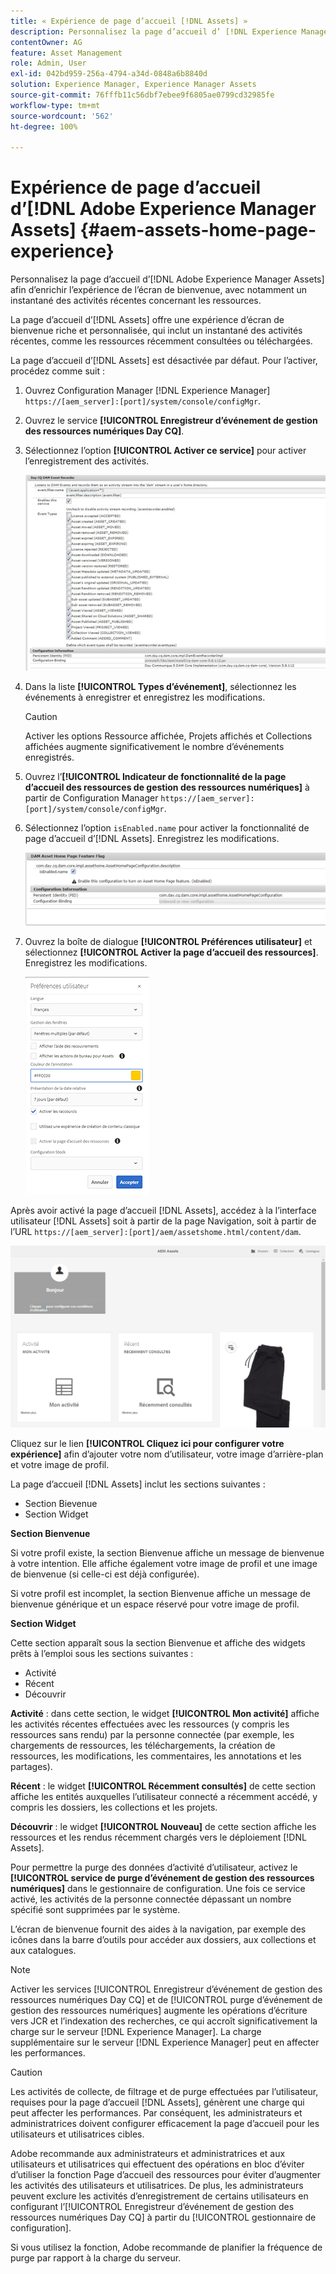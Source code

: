 ```yaml
---
title: « Expérience de page d’accueil [!DNL Assets] »
description: Personnalisez la page d’accueil d’ [!DNL Experience Manager Assets]  afin d’enrichir l’expérience de l’écran de bienvenue, avec notamment un instantané des activités récentes concernant les ressources.
contentOwner: AG
feature: Asset Management
role: Admin, User
exl-id: 042bd959-256a-4794-a34d-0848a6b8840d
solution: Experience Manager, Experience Manager Assets
source-git-commit: 76fffb11c56dbf7ebee9f6805ae0799cd32985fe
workflow-type: tm+mt
source-wordcount: '562'
ht-degree: 100%

---
```


# Expérience de page d’accueil d’[!DNL Adobe Experience Manager Assets] {#aem-assets-home-page-experience}

Personnalisez la page d’accueil d’[!DNL Adobe Experience Manager Assets] afin d’enrichir l’expérience de l’écran de bienvenue, avec notamment un instantané des activités récentes concernant les ressources.

La page d’accueil d’[!DNL Assets] offre une expérience d’écran de bienvenue riche et personnalisée, qui inclut un instantané des activités récentes, comme les ressources récemment consultées ou téléchargées.

La page d’accueil d’[!DNL Assets] est désactivée par défaut. Pour l’activer, procédez comme suit :

1. Ouvrez Configuration Manager [!DNL Experience Manager] `https://[aem_server]:[port]/system/console/configMgr`.
1. Ouvrez le service **[!UICONTROL Enregistreur d’événement de gestion des ressources numériques Day CQ]**.
1. Sélectionnez l’option **[!UICONTROL Activer ce service]** pour activer l’enregistrement des activités.

   ![chlimage_1-250](assets/chlimage_1-250.png)

1. Dans la liste **[!UICONTROL Types d’événement]**, sélectionnez les événements à enregistrer et enregistrez les modifications.

   >[!CAUTION]
   >
   >Activer les options Ressource affichée, Projets affichés et Collections affichées augmente significativement le nombre d’événements enregistrés.

1. Ouvrez l’**[!UICONTROL Indicateur de fonctionnalité de la page d’accueil des ressources de gestion des ressources numériques]** à partir de Configuration Manager `https://[aem_server]:[port]/system/console/configMgr`.
1. Sélectionnez l’option `isEnabled.name` pour activer la fonctionnalité de page d’accueil d’[!DNL Assets]. Enregistrez les modifications.

   ![chlimage_1-251](assets/chlimage_1-251.png)

1. Ouvrez la boîte de dialogue **[!UICONTROL Préférences utilisateur]** et sélectionnez **[!UICONTROL Activer la page d’accueil des ressources]**. Enregistrez les modifications.

   ![Activation de la page d’accueil des ressources dans la boîte de dialogue Préférences utilisateur](assets/Annotation-color.png)

Après avoir activé la page d’accueil [!DNL Assets], accédez à la l’interface utilisateur [!DNL Assets] soit à partir de la page Navigation, soit à partir de l’URL `https://[aem_server]:[port]/aem/assetshome.html/content/dam`.

![Configuration du lien d’expérience sur l’interface utilisateur d’Assets](assets/config-experience-link.png)

Cliquez sur le lien **[!UICONTROL Cliquez ici pour configurer votre expérience]** afin d’ajouter votre nom d’utilisateur, votre image d’arrière-plan et votre image de profil.

La page d’accueil [!DNL Assets] inclut les sections suivantes :

* Section Bievenue
* Section Widget

**Section Bienvenue**

Si votre profil existe, la section Bienvenue affiche un message de bienvenue à votre intention. Elle affiche également votre image de profil et une image de bienvenue (si celle-ci est déjà configurée).

Si votre profil est incomplet, la section Bienvenue affiche un message de bienvenue générique et un espace réservé pour votre image de profil.

**Section Widget**

Cette section apparaît sous la section Bienvenue et affiche des widgets prêts à l’emploi sous les sections suivantes :

* Activité
* Récent
* Découvrir

**Activité** : dans cette section, le widget **[!UICONTROL Mon activité]** affiche les activités récentes effectuées avec les ressources (y compris les ressources sans rendu) par la personne connectée (par exemple, les chargements de ressources, les téléchargements, la création de ressources, les modifications, les commentaires, les annotations et les partages).

**Récent** : le widget **[!UICONTROL Récemment consultés]** de cette section affiche les entités auxquelles l’utilisateur connecté a récemment accédé, y compris les dossiers, les collections et les projets.

**Découvrir** : le widget **[!UICONTROL Nouveau]** de cette section affiche les ressources et les rendus récemment chargés vers le déploiement [!DNL Assets].

Pour permettre la purge des données d’activité d’utilisateur, activez le **[!UICONTROL service de purge d’événement de gestion des ressources numériques]** dans le gestionnaire de configuration. Une fois ce service activé, les activités de la personne connectée dépassant un nombre spécifié sont supprimées par le système.

L’écran de bienvenue fournit des aides à la navigation, par exemple des icônes dans la barre d’outils pour accéder aux dossiers, aux collections et aux catalogues.

>[!NOTE]
>
>Activer les services [!UICONTROL Enregistreur d’événement de gestion des ressources numériques Day CQ] et de [!UICONTROL purge d’événement de gestion des ressources numériques] augmente les opérations d’écriture vers JCR et l’indexation des recherches, ce qui accroît significativement la charge sur le serveur [!DNL Experience Manager]. La charge supplémentaire sur le serveur [!DNL Experience Manager] peut en affecter les performances.

>[!CAUTION]
>
>Les activités de collecte, de filtrage et de purge effectuées par l’utilisateur, requises pour la page d’accueil [!DNL Assets], génèrent une charge qui peut affecter les performances. Par conséquent, les administrateurs et administratrices doivent configurer efficacement la page d’accueil pour les utilisateurs et utilisatrices cibles.
>
>Adobe recommande aux administrateurs et administratrices et aux utilisateurs et utilisatrices qui effectuent des opérations en bloc d’éviter d’utiliser la fonction Page d’accueil des ressources pour éviter d’augmenter les activités des utilisateurs et utilisatrices. De plus, les administrateurs peuvent exclure les activités d’enregistrement de certains utilisateurs en configurant l’[!UICONTROL Enregistreur d’événement de gestion des ressources numériques Day CQ] à partir du [!UICONTROL gestionnaire de configuration].
>
>Si vous utilisez la fonction, Adobe recommande de planifier la fréquence de purge par rapport à la charge du serveur.

